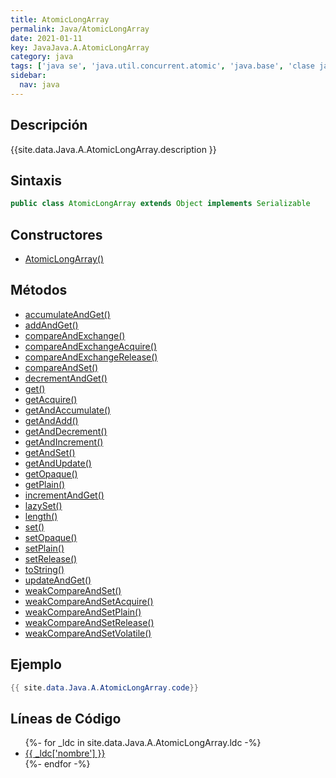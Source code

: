 ```yaml
---
title: AtomicLongArray
permalink: Java/AtomicLongArray
date: 2021-01-11
key: JavaJava.A.AtomicLongArray
category: java
tags: ['java se', 'java.util.concurrent.atomic', 'java.base', 'clase java', 'Java 1.5']
sidebar: 
  nav: java
---
```


## Descripción
{{site.data.Java.A.AtomicLongArray.description }}

## Sintaxis
~~~java
public class AtomicLongArray extends Object implements Serializable
~~~

## Constructores
* [AtomicLongArray()](/Java/AtomicLongArray/AtomicLongArray/)

## Métodos
* [accumulateAndGet()](/Java/AtomicLongArray/accumulateAndGet)
* [addAndGet()](/Java/AtomicLongArray/addAndGet)
* [compareAndExchange()](/Java/AtomicLongArray/compareAndExchange)
* [compareAndExchangeAcquire()](/Java/AtomicLongArray/compareAndExchangeAcquire)
* [compareAndExchangeRelease()](/Java/AtomicLongArray/compareAndExchangeRelease)
* [compareAndSet()](/Java/AtomicLongArray/compareAndSet)
* [decrementAndGet()](/Java/AtomicLongArray/decrementAndGet)
* [get()](/Java/AtomicLongArray/get)
* [getAcquire()](/Java/AtomicLongArray/getAcquire)
* [getAndAccumulate()](/Java/AtomicLongArray/getAndAccumulate)
* [getAndAdd()](/Java/AtomicLongArray/getAndAdd)
* [getAndDecrement()](/Java/AtomicLongArray/getAndDecrement)
* [getAndIncrement()](/Java/AtomicLongArray/getAndIncrement)
* [getAndSet()](/Java/AtomicLongArray/getAndSet)
* [getAndUpdate()](/Java/AtomicLongArray/getAndUpdate)
* [getOpaque()](/Java/AtomicLongArray/getOpaque)
* [getPlain()](/Java/AtomicLongArray/getPlain)
* [incrementAndGet()](/Java/AtomicLongArray/incrementAndGet)
* [lazySet()](/Java/AtomicLongArray/lazySet)
* [length()](/Java/AtomicLongArray/length)
* [set()](/Java/AtomicLongArray/set)
* [setOpaque()](/Java/AtomicLongArray/setOpaque)
* [setPlain()](/Java/AtomicLongArray/setPlain)
* [setRelease()](/Java/AtomicLongArray/setRelease)
* [toString()](/Java/AtomicLongArray/toString)
* [updateAndGet()](/Java/AtomicLongArray/updateAndGet)
* [weakCompareAndSet()](/Java/AtomicLongArray/weakCompareAndSet)
* [weakCompareAndSetAcquire()](/Java/AtomicLongArray/weakCompareAndSetAcquire)
* [weakCompareAndSetPlain()](/Java/AtomicLongArray/weakCompareAndSetPlain)
* [weakCompareAndSetRelease()](/Java/AtomicLongArray/weakCompareAndSetRelease)
* [weakCompareAndSetVolatile()](/Java/AtomicLongArray/weakCompareAndSetVolatile)

## Ejemplo
~~~java
{{ site.data.Java.A.AtomicLongArray.code}}
~~~

## Líneas de Código
<ul>
{%- for _ldc in site.data.Java.A.AtomicLongArray.ldc -%}
   <li>
       <a href="{{_ldc['url'] }}">{{ _ldc['nombre'] }}</a>
   </li>
{%- endfor -%}
</ul>
